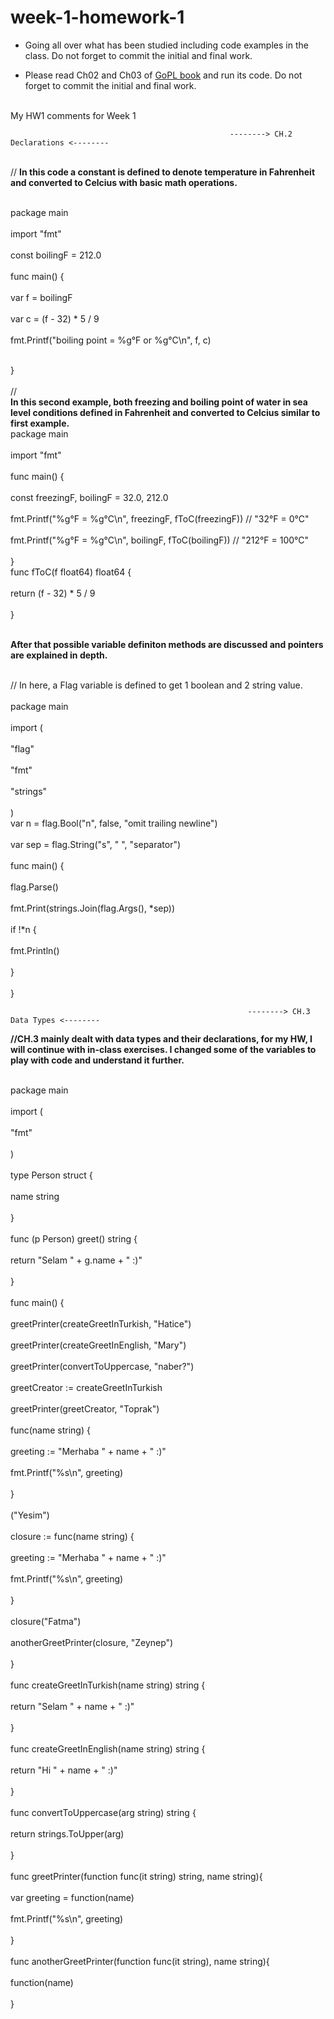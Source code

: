 # week-1-homework-1

- Going all over what has been studied including code examples in the class. Do not forget to commit the initial and final work.

- Please read Ch02 and Ch03 of [GoPL book](https://drive.google.com/file/d/1kvsEfCuOYecBrfy12tTI1kDDbC4e4AVy/view?usp=sharing) and run its code. Do not forget to commit the initial and final work.



<br>My HW1 comments for Week 1<br>

                                                     --------> CH.2 Declarations <--------

<br>// <b>In this code a constant is defined to denote temperature in Fahrenheit and converted to Celcius with basic math operations.</b>

<br>package main<br>
<br>import "fmt"<br>
<br>const boilingF = 212.0<br>
<br>func main() {<br>
<br>var f = boilingF<br>
<br>var c = (f - 32) * 5 / 9<br>
<br>fmt.Printf("boiling point = %g°F or %g°C\n", f, c)<br>

<br>}<br>
<br>// <br><b>In this second example, both freezing and boiling point of water in sea level conditions defined in Fahrenheit and converted to Celcius similar to first example.</b></b>
<br>package main<br>
<br>import "fmt"<br>
<br>func main() {<br>
<br>const freezingF, boilingF = 32.0, 212.0<br>
<br>fmt.Printf("%g°F = %g°C\n", freezingF, fToC(freezingF)) // "32°F = 0°C"<br>
<br>fmt.Printf("%g°F = %g°C\n", boilingF, fToC(boilingF)) // "212°F = 100°C"<br>
<br>}
<br>func fToC(f float64) float64 {<br>
<br>return (f - 32) * 5 / 9<br>
<br>}<br>

<br><b> After that possible variable definiton methods are discussed and pointers are explained in depth.</b><br>
 
 <br>// In here, a Flag variable is defined to get 1 boolean and 2 string value.<br>
<br>package main<br>
<br>import (<br>
<br>"flag"<br>
<br>"fmt"<br>
<br>"strings"<br>
<br>)
<br>var n = flag.Bool("n", false, "omit trailing newline")<br>
<br>var sep = flag.String("s", " ", "separator")<br>
<br>func main() {<br>
<br>flag.Parse()<br>
<br>fmt.Print(strings.Join(flag.Args(), *sep))<br>
<br>if !*n {<br>
<br>fmt.Println()<br>
<br>}<br>
<br>}<br>


                                                         --------> CH.3 Data Types <--------
                                                          
                                                          
  <b>//CH.3 mainly dealt with data types and their declarations, for my HW, I will continue with in-class exercises. I changed some of the variables to play with code and understand it further.</b>
  
  
<br>package main<br>
<br>import (<br>
<br>"fmt"<br>
<br>)<br>
<br>type Person struct {<br>
<br>name string<br>
<br>}<br>
<br>func (p Person) greet() string {<br>
<br>return "Selam " + g.name + " :)"<br>
<br>}<br>
<br>func main() {<br>
<br>greetPrinter(createGreetInTurkish, "Hatice")<br>
<br>greetPrinter(createGreetInEnglish, "Mary")<br>
<br>greetPrinter(convertToUppercase, "naber?")<br>
<br>greetCreator := createGreetInTurkish<br>
<br>greetPrinter(greetCreator, "Toprak")<br>
<br>func(name string) {<br>
<br>greeting := "Merhaba " + name + " :)"<br>
<br>fmt.Printf("%s\n", greeting)<br>
<br>}<br>
<br>("Yesim")<br>
<br>closure := func(name string) {<br>
<br>greeting := "Merhaba " + name + " :)"<br>
<br>fmt.Printf("%s\n", greeting)<br>
<br>}<br>
<br>closure("Fatma")<br>
<br>anotherGreetPrinter(closure, "Zeynep")<br>
<br>}<br>
<br>func createGreetInTurkish(name string) string {<br>
<br>return "Selam " + name + " :)"<br>
<br>}<br>
<br>func createGreetInEnglish(name string) string {<br>
<br>return "Hi " + name + " :)"<br>
<br>}<br>
<br>func convertToUppercase(arg string) string {<br>
<br>return strings.ToUpper(arg)<br>
<br>}<br>
<br>func greetPrinter(function func(it string) string, name string){<br>
<br>var greeting = function(name)<br>
<br>fmt.Printf("%s\n", greeting)<br>
<br>}<br>
<br>func anotherGreetPrinter(function func(it string), name string){<br>
<br>function(name)<br>
<br>}<br>
